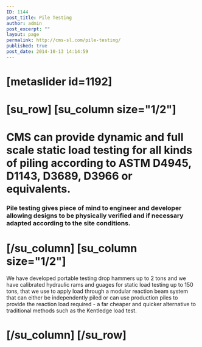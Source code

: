```yaml
---
ID: 1144
post_title: Pile Testing
author: admin
post_excerpt: ""
layout: page
permalink: http://cms-sl.com/pile-testing/
published: true
post_date: 2014-10-13 14:14:59
---
```

<h1 class="p1">[metaslider id=1192]</h1>
<h1 class="p1">[su_row]
[su_column size="1/2"]</h1>
<h1 class="p1"><strong>CMS can provide dynamic and full scale static load testing</strong> for all kinds of piling according to ASTM D4945, D1143, D3689, D3966 or equivalents.</h1>
<h3 class="p1"><strong>Pile testing gives piece of mind to engineer and developer</strong> allowing designs to be physically verified and if necessary adapted according to the site conditions.</h3>
<h1 class="p1">[/su_column]
[su_column size="1/2"]</h1>
<p class="p1">We have developed portable testing drop hammers up to 2 tons and we have calibrated hydraulic rams and guages for static load testing up to 150 tons, that we use to apply load through a modular reaction beam system that can either be independently piled or can use production piles to provide the reaction load required - a far cheaper and quicker alternative to traditional methods such as the Kentledge load test.</p>

<h1 class="p1">[/su_column]
[/su_row]</h1>